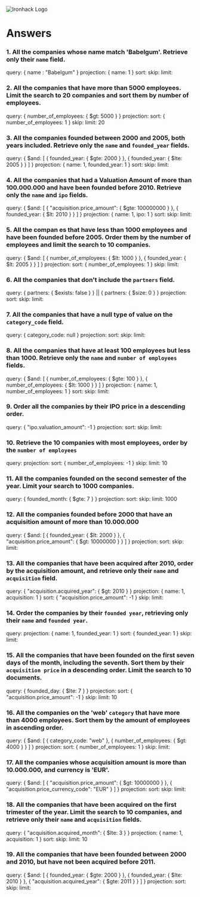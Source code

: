 ![Ironhack Logo](https://i.imgur.com/1QgrNNw.png)

# Answers

### 1. All the companies whose name match 'Babelgum'. Retrieve only their `name` field.

query: { name : "Babelgum" }
projection: { name: 1 }
sort: 
skip: 
limit: 

### 2. All the companies that have more than 5000 employees. Limit the search to 20 companies and sort them by **number of employees**.

query: { number_of_employees: { $gt: 5000 } }
projection: 
sort: { number_of_employees: 1 }
skip: 
limit: 20

### 3. All the companies founded between 2000 and 2005, both years included. Retrieve only the `name` and `founded_year` fields.

query: { $and: [ { founded_year: { $gte: 2000 } }, { founded_year: { $lte: 2005 } } ] }
projection: { name: 1, founded_year: 1 }
sort: 
skip: 
limit: 

### 4. All the companies that had a Valuation Amount of more than 100.000.000 and have been founded before 2010. Retrieve only the `name` and `ipo` fields.

query: { $and: [ { "acquisition.price_amount": { $gte: 100000000 } }, { founded_year: { $lt: 2010 } } ] }
projection: { name: 1, ipo: 1 }
sort: 
skip: 
limit: 

### 5. All the compan es that have less than 1000 employees and have been founded before 2005. Order them by the number of employees and limit the search to 10 companies.

query: { $and: [ { number_of_employees: { $lt: 1000 } }, { founded_year: { $lt: 2005 } } ] }
projection: 
sort: { number_of_employees: 1 }
skip: 
limit: 

### 6. All the companies that don't include the `partners` field.

query: { partners: { $exists: false } } || { partners: { $size: 0 } }
projection: 
sort: 
skip: 
limit: 

### 7. All the companies that have a null type of value on the `category_code` field.

query: { category_code: null }
projection: 
sort: 
skip: 
limit: 

### 8. All the companies that have at least 100 employees but less than 1000. Retrieve only the `name` and `number of employees` fields.

query: { $and: [ { number_of_employees: { $gte: 100 } }, { number_of_employees: { $lt: 1000 } } ] }
projection: { name: 1, number_of_employees: 1 }
sort: 
skip: 
limit: 

### 9. Order all the companies by their IPO price in a descending order.

query: { "ipo.valuation_amount": -1 }
projection: 
sort: 
skip: 
limit: 

### 10. Retrieve the 10 companies with most employees, order by the `number of employees`

query: 
projection: 
sort: { number_of_employees: -1 }
skip: 
limit: 10

### 11. All the companies founded on the second semester of the year. Limit your search to 1000 companies.

query: { founded_month: { $gte: 7 } }
projection: 
sort: 
skip: 
limit: 1000

### 12. All the companies founded before 2000 that have an acquisition amount of more than 10.000.000

query: { $and: [ { founded_year: { $lt: 2000 } }, { "acquisition.price_amount": { $gt: 10000000 } } ] }
projection: 
sort: 
skip: 
limit: 

### 13. All the companies that have been acquired after 2010, order by the acquisition amount, and retrieve only their `name` and `acquisition` field.

query: { "acquisition.acquired_year": { $gt: 2010 } }
projection: { name: 1, acquisition: 1 }
sort: { "acquisition.price_amount": -1 }
skip: 
limit: 

### 14. Order the companies by their `founded year`, retrieving only their `name` and `founded year`.

query: 
projection: { name: 1, founded_year: 1 }
sort: { founded_year: 1 }
skip: 
limit: 

### 15. All the companies that have been founded on the first seven days of the month, including the seventh. Sort them by their `acquisition price` in a descending order. Limit the search to 10 documents.

query: { founded_day: { $lte: 7 } }
projection: 
sort: { "acquisition.price_amount": -1 }
skip: 
limit: 10

### 16. All the companies on the 'web' `category` that have more than 4000 employees. Sort them by the amount of employees in ascending order.

query: { $and: [ { category_code: "web" }, { number_of_employees: { $gt: 4000 } } ] }
projection: 
sort: { number_of_employees: 1 }
skip: 
limit: 

### 17. All the companies whose acquisition amount is more than 10.000.000, and currency is 'EUR'.

query: { $and: [ { "acquisition.price_amount": { $gt: 10000000 } }, { "acquisition.price_currency_code": "EUR" } ] }
projection: 
sort: 
skip: 
limit: 

### 18. All the companies that have been acquired on the first trimester of the year. Limit the search to 10 companies, and retrieve only their `name` and `acquisition` fields.

query: { "acquisition.acquired_month": { $lte: 3 } }
projection: { name: 1, acquisition: 1 }
sort: 
skip: 
limit: 10

### 19. All the companies that have been founded between 2000 and 2010, but have not been acquired before 2011.

query: { $and: [ { founded_year: { $gte: 2000 } }, { founded_year: { $lte: 2010 } }, { "acquisition.acquired_year": { $gte: 2011 } } ] }
projection: 
sort: 
skip: 
limit: 
